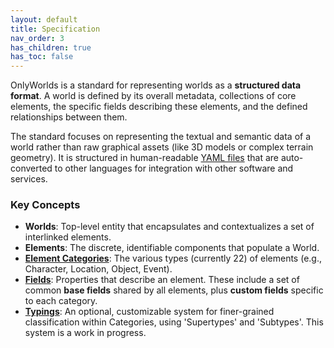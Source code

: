 ```yaml
---
layout: default
title: Specification
nav_order: 3
has_children: true
has_toc: false
---  
```

  

OnlyWorlds is a standard for representing worlds as a **structured data format**. 
A world is defined by its overall metadata, collections of core elements, the specific fields describing these elements, and the defined relationships between them.

The standard focuses on representing the textual and semantic data of a world rather than raw graphical assets (like 3D models or complex terrain geometry). It is structured in human-readable [YAML files](https://github.com/OnlyWorlds/OnlyWorlds/tree/main/schema) that are auto-converted to other languages for integration with other software and services.
 

### Key Concepts

* **Worlds**: Top-level entity that encapsulates and contextualizes a set of interlinked elements.
* **Elements**:  The discrete, identifiable components that populate a World.  
* [**Element Categories**](element_categories/): The various types (currently 22) of elements (e.g., Character, Location, Object, Event).  
* [**Fields**](fields/): Properties that describe an element. These include a set of common **base fields** shared by all elements, plus **custom fields** specific to each category. 
* [**Typings**](typings/): An optional, customizable system for finer-grained classification within Categories, using 'Supertypes' and 'Subtypes'. This system is a work in progress.  



  
